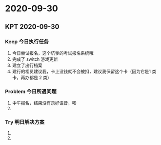 # 2020-09-30

## KPT 2020-09-30

### Keep 今日执行任务
1. 今日尝试报名，这个坑爹的考试报名系统哦
2. 完成了 switch 游戏更新
3. 建立了出行档案
4. 建行的柜员建议我，卡上没钱就不会被扣，建议我保留这个卡（因为它是1 类卡，再办都是 2 类）

### Problem 今日所遇问题
1. 中午报名，结果没有录好语音，唉
2. 

### Try 明日解决方案
1. 
2. 